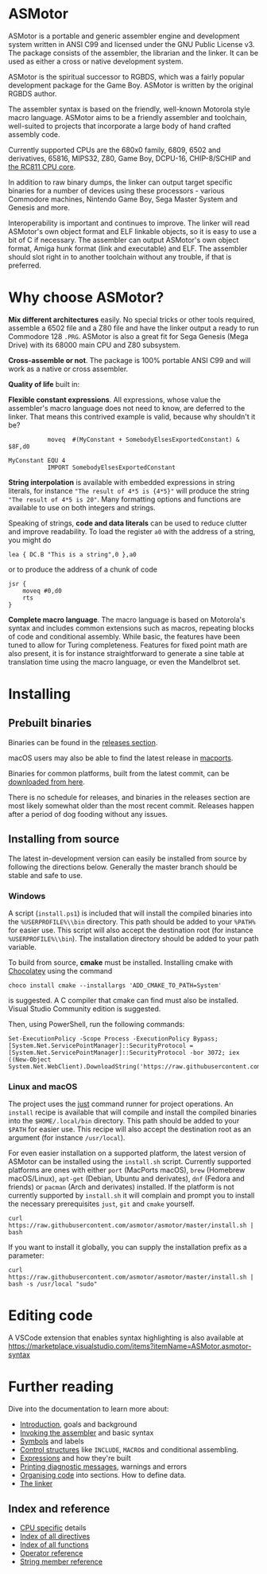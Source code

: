 # ASMotor

ASMotor is a portable and generic assembler engine and development system written in ANSI C99 and licensed under the GNU Public License v3. The package consists of the assembler, the librarian and the linker. It can be used as either a cross or native development system.

ASMotor is the spiritual successor to RGBDS, which was a fairly popular development package for the Game Boy. ASMotor is written by the original RGBDS author.

The assembler syntax is based on the friendly, well-known Motorola style macro language. ASMotor aims to be a friendly assembler and toolchain, well-suited to projects that incorporate a large body of hand crafted assembly code.

Currently supported CPUs are the 680x0 family, 6809, 6502 and derivatives, 65816, MIPS32, Z80, Game Boy, DCPU-16, CHIP-8/SCHIP and [the RC811 CPU core](https://github.com/QuorumComp/rc800).

In addition to raw binary dumps, the linker can output target specific binaries for a number of devices using these processors - various Commodore machines, Nintendo Game Boy, Sega Master System and Genesis and more.

Interoperability is important and continues to improve. The linker will read ASMotor's own object format and ELF linkable objects, so it is easy to use a bit of C if necessary. The assembler can output ASMotor's own object format, Amiga hunk format (link and executable) and ELF. The assembler should slot right in to another toolchain without any trouble, if that is preferred.

# Why choose ASMotor?

**Mix different architectures** easily. No special tricks or other tools required, assemble a 6502 file and a Z80 file and have the linker output a ready to run Commodore 128 `.PRG`. ASMotor is also a great fit for Sega Genesis (Mega Drive) with its 68000 main CPU and Z80 subsystem.

**Cross-assemble or not**. The package is 100% portable ANSI C99 and will work as a native or cross assembler.

**Quality of life** built in:

**Flexible constant expressions**. All expressions, whose value the assembler's macro language does not need to know, are deferred to the linker. That means this contrived example is valid, because why shouldn't it be?

```
           moveq  #(MyConstant + SomebodyElsesExportedConstant) & $8F,d0

MyConstant EQU 4
           IMPORT SomebodyElsesExportedConstant
```

**String interpolation** is available with embedded expressions in string literals, for instance `"The result of 4*5 is {4*5}"` will produce the string `"The result of 4*5 is 20"`. Many formatting options and functions are available to use on both integers and strings.

Speaking of strings, **code and data literals** can be used to reduce clutter and improve readability. To load the register `a0` with the address of a string, you might do

```
lea { DC.B "This is a string",0 },a0
```

or to produce the address of a chunk of code

```
jsr {
	moveq #0,d0
	rts
}
```

**Complete macro language**. The macro language is based on Motorola's syntax and includes common extensions such as macros, repeating blocks of code and conditional assembly. While basic, the features have been tuned to allow for Turing completeness. Features for fixed point math are also present, it is for instance straightforward to generate a sine table at translation time using the macro language, or even the Mandelbrot set.


# Installing

## Prebuilt binaries
Binaries can be found in the [releases section](https://github.com/asmotor/asmotor/releases).

macOS users may also be able to find the latest release in [macports](https://www.macports.org/).

Binaries for common platforms, built from the latest commit, can be [downloaded from here](https://www.rift.dk/asmotor/).

There is no schedule for releases, and binaries in the releases section are most likely somewhat older than the most recent commit. Releases happen after a period of dog fooding without any issues.


## Installing from source

The latest in-development version can easily be installed from source by following the directions below. Generally the master branch should be stable and safe to use.


### Windows
A script (```install.ps1```) is included that will install the compiled binaries into the `%USERPROFILE%\\bin` directory. This path should be added to your `%PATH%` for easier use. This script will also accept the
destination root (for instance ```%USERPROFILE%\\bin```). The installation directory should be added to your path variable.

To build from source, **cmake** must be installed. Installing cmake with [Chocolatey](https://chocolatey.org/) using the command

```
choco install cmake --installargs 'ADD_CMAKE_TO_PATH=System'
```

is suggested. A C compiler that cmake can find must also be installed. Visual Studio Community edition is suggested.

Then, using PowerShell, run the following commands:
```
Set-ExecutionPolicy -Scope Process -ExecutionPolicy Bypass; [System.Net.ServicePointManager]::SecurityProtocol = [System.Net.ServicePointManager]::SecurityProtocol -bor 3072; iex ((New-Object System.Net.WebClient).DownloadString('https://raw.githubusercontent.com/asmotor/asmotor/master/install.ps1'))
```

### Linux and macOS
The project uses the [just](https://github.com/casey/just) command runner for project operations. An `install` recipe is available that will compile and install the compiled binaries into the `$HOME/.local/bin` directory. This path should be added to your `$PATH` for easier use. This recipe will also accept the destination root as an argument (for instance `/usr/local`).

For even easier installation on a supported platform, the latest version of ASMotor can be installed using the `install.sh` script. Currently supported platforms are ones with either `port` (MacPorts macOS), `brew` (Homebrew macOS/Linux), `apt-get` (Debian, Ubuntu and derivates), `dnf` (Fedora and friends) or `pacman` (Arch and derivates) installed. If the platform is not currently supported by `install.sh` it will complain and prompt you to install the necessary prerequisites `just`, `git` and `cmake` yourself.

```
curl https://raw.githubusercontent.com/asmotor/asmotor/master/install.sh | bash
```

If you want to install it globally, you can supply the installation prefix as a parameter:

```
curl https://raw.githubusercontent.com/asmotor/asmotor/master/install.sh | bash -s /usr/local "sudo"
```

# Editing code
A VSCode extension that enables syntax highlighting is also available at https://marketplace.visualstudio.com/items?itemName=ASMotor.asmotor-syntax

# Further reading
Dive into the documentation to learn more about:

* [Introduction](doc/Introduction.md), goals and background
* [Invoking the assembler](doc/Assembler.md) and basic syntax
* [Symbols](doc/Symbols.md) and labels
* [Control structures](doc/ControlStructures.md) like ```INCLUDE```, ```MACRO```s and conditional assembling.
* [Expressions](doc/Expressions.md) and how they're built
* [Printing diagnostic messages](doc/Diagnostics.md), warnings and errors
* [Organising code](doc/OrganisingCode.md) into sections. How to define data.
* [The linker](doc/Linker.md)

## Index and reference
* [CPU specific](doc/CpuSpecifics.md) details
* [Index of all directives](doc/IndexDirectives.md)
* [Index of all functions](doc/IndexFunctions.md)
* [Operator reference](doc/ReferenceOperators.md)
* [String member reference](doc/ReferenceStringMembers.md)

